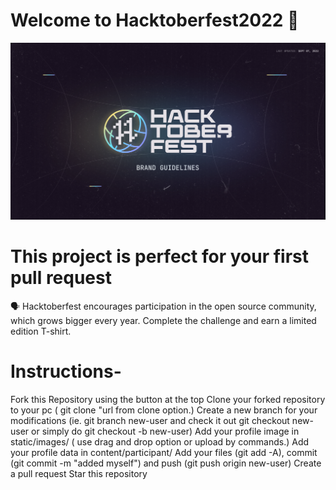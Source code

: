 # Welcome to Hacktoberfest2022 🎉
<img src ="logo.png" alt ="my cool logo"/>

# This project is perfect for your first pull request
🗣 Hacktoberfest encourages participation in the open source community, which grows bigger every year. Complete the challenge and earn a limited edition T-shirt.

# Instructions-
Fork this Repository using the button at the top
Clone your forked repository to your pc ( git clone "url from clone option.)
Create a new branch for your modifications (ie. git branch new-user and check it out git checkout new-user or simply do git checkout -b new-user)
Add your profile image in static/images/ ( use drag and drop option or upload by commands.)
Add your profile data in content/participant/
Add your files (git add -A), commit (git commit -m "added myself") and push (git push origin new-user)
Create a pull request
Star this repository
